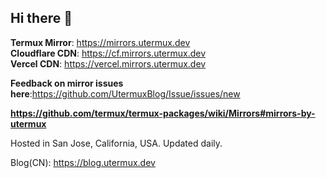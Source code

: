 ## Hi there 👋

**Termux Mirror**: https://mirrors.utermux.dev  
**Cloudflare CDN**: https://cf.mirrors.utermux.dev  
**Vercel CDN**: https://vercel.mirrors.utermux.dev  

**Feedback on mirror issues here**:https://github.com/UtermuxBlog/Issue/issues/new  

**https://github.com/termux/termux-packages/wiki/Mirrors#mirrors-by-utermux**

Hosted in San Jose, California, USA. Updated daily.

Blog(CN): https://blog.utermux.dev
